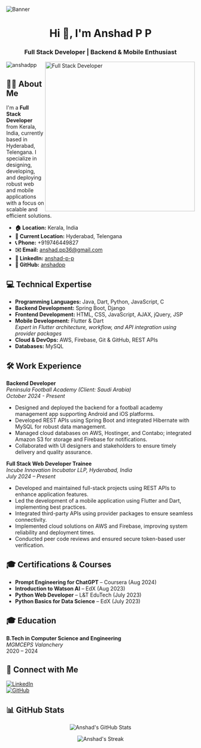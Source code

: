 ![Banner](https://cdn.pixabay.com/photo/2017/02/15/12/12/coding-2065636_960_720.jpg)

<h1 align="center">Hi 👋, I'm Anshad P P</h1>
<h3 align="center">Full Stack Developer | Backend & Mobile Enthusiast</h3>
<img align="right" alt="Full Stack Developer" width="400" src="https://i.pinimg.com/originals/54/e3/7d/54e37d8074ebcde1d96c77d7b2a7f310.gif">

<p align="left">
  <img src="https://komarev.com/ghpvc/?username=anshadpp&label=Profile%20views&color=0e75b6&style=flat" alt="anshadpp" />
</p>

## 👨‍💻 About Me

I'm a **Full Stack Developer** from Kerala, India, currently based in Hyderabad, Telengana. I specialize in designing, developing, and deploying robust web and mobile applications with a focus on scalable and efficient solutions.

- **🏠 Location:** Kerala, India  
- **📍 Current Location:** Hyderabad, Telengana  
- **📞 Phone:** +919746449827  
- **✉️ Email:** [anshad.pp36@gmail.com](mailto:anshad.pp36@gmail.com)  
- **🔗 LinkedIn:** [anshad-p-p](https://in.linkedin.com/in/anshad-p-p)  
- **🐙 GitHub:** [anshadpp](https://github.com/anshadpp)

## 💻 Technical Expertise

- **Programming Languages:** Java, Dart, Python, JavaScript, C  
- **Backend Development:** Spring Boot, Django  
- **Frontend Development:** HTML, CSS, JavaScript, AJAX, jQuery, JSP  
- **Mobile Development:** Flutter & Dart  
  *Expert in Flutter architecture, workflow, and API integration using provider packages*  
- **Cloud & DevOps:** AWS, Firebase, Git & GitHub, REST APIs  
- **Databases:** MySQL

## 🛠 Work Experience

**Backend Developer**  
*Peninsula Football Academy (Client: Saudi Arabia)*  
_October 2024 - Present_  
- Designed and deployed the backend for a football academy management app supporting Android and iOS platforms.
- Developed REST APIs using Spring Boot and integrated Hibernate with MySQL for robust data management.
- Managed cloud databases on AWS, Hostinger, and Contabo; integrated Amazon S3 for storage and Firebase for notifications.
- Collaborated with UI designers and stakeholders to ensure timely delivery and quality assurance.

**Full Stack Web Developer Trainee**  
*Incube Innovation Incubator LLP, Hyderabad, India*  
_July 2024 – Present_  
- Developed and maintained full-stack projects using REST APIs to enhance application features.
- Led the development of a mobile application using Flutter and Dart, implementing best practices.
- Integrated third-party APIs using provider packages to ensure seamless connectivity.
- Implemented cloud solutions on AWS and Firebase, improving system reliability and deployment times.
- Conducted peer code reviews and ensured secure token-based user verification.

## 🎓 Certifications & Courses

- **Prompt Engineering for ChatGPT** – Coursera (Aug 2024)
- **Introduction to Watson AI** – EdX (Aug 2023)
- **Python Web Developer** – L&T EduTech (July 2023)
- **Python Basics for Data Science** – EdX (July 2023)

## 🎓 Education

**B.Tech in Computer Science and Engineering**  
*MGMCEPS Valanchery*  
2020 – 2024

## 🤝 Connect with Me

[![LinkedIn](https://img.shields.io/badge/LinkedIn-anshad--p--p-blue?style=flat&logo=linkedin&logoColor=white)](https://in.linkedin.com/in/anshad-p-p)  
[![GitHub](https://img.shields.io/badge/GitHub-anshadpp-red?style=flat&logo=github&logoColor=white)](https://github.com/anshadpp)

## 📊 GitHub Stats

<p align="center">
  <img src="https://github-readme-stats.vercel.app/api?username=anshadpp&show_icons=true&locale=en" alt="Anshad's GitHub Stats" />
</p>

<p align="center">
  <img src="https://github-readme-streak-stats.herokuapp.com/?user=anshadpp" alt="Anshad's Streak" />
</p>
